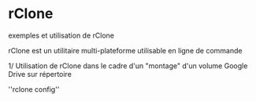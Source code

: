 # rClone
exemples et utilisation de rClone

rClone est un utilitaire multi-plateforme utilisable en ligne de commande

1/ Utilisation de rClone dans le cadre d'un "montage" d'un volume Google Drive sur répertoire

''rclone config''
